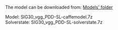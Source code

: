The model can be downloaded from: [Models' folder](https://drive.google.com/open?id=1Amp9jJSu32tZ_DHe_ljziGzC-fE42Pfg)

Model: SIG30_vgg_PDD-SL-caffemodel.7z<br>
Solverstate: SIG30_vgg_PDD-SL-solverstate.7z
